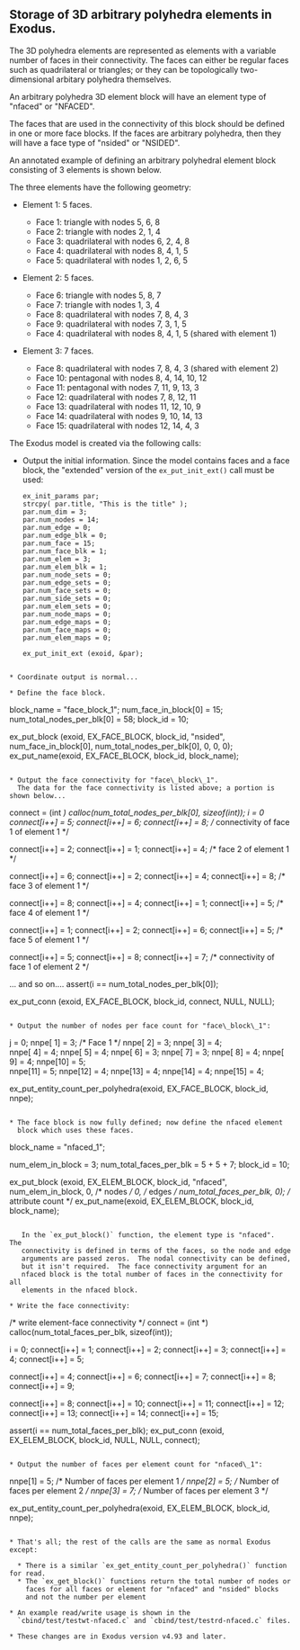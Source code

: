 ## Storage of 3D arbitrary polyhedra elements in Exodus.

The 3D polyhedra elements are represented as elements with a variable
number of faces in their connectivity.  The faces can either be
regular faces such as quadrilateral or triangles; or they can be
topologically two-dimensional arbitary polyhedra themselves.

An arbitrary polyhedra 3D element block will have an element type of
"nfaced" or "NFACED".  

The faces that are used in the connectivity of this block should be
defined in one or more face blocks.  If the faces are arbitrary
polyhedra, then they will have a face type of "nsided" or "NSIDED".

An annotated example of defining an arbitrary polyhedral element block
consisting of 3 elements is shown below.  

The three elements have the following geometry:

* Element 1: 5 faces.
	* Face 1: triangle with nodes 5, 6, 8
	* Face 2: triangle with nodes 2, 1, 4
	* Face 3: quadrilateral with nodes 6, 2, 4, 8
	* Face 4: quadrilateral with nodes 8, 4, 1, 5
	* Face 5: quadrilateral with nodes 1, 2, 6, 5

* Element 2: 5 faces.
	* Face 6: triangle with nodes 5, 8, 7
	* Face 7: triangle with nodes 1, 3, 4
	* Face 8: quadrilateral with nodes 7, 8, 4, 3
	* Face 9: quadrilateral with nodes 7, 3, 1, 5
	* Face 4: quadrilateral with nodes 8, 4, 1, 5 (shared with element 1)

* Element 3: 7 faces.
	* Face  8: quadrilateral with nodes 7, 8, 4, 3 (shared with element 2)
	* Face 10: pentagonal with nodes 8, 4, 14, 10, 12
	* Face 11: pentagonal with nodes 7, 11, 9, 13, 3
	* Face 12: quadrilateral with nodes 7, 8, 12, 11
	* Face 13: quadrilateral with nodes 11, 12, 10, 9
	* Face 14: quadrilateral with nodes 9, 10, 14, 13
	* Face 15: quadrilateral with nodes 12, 14, 4, 3

The Exodus model is created via the following calls:

* Output the initial information.  Since the model contains faces and
  a face block, the "extended" version of the `ex_put_init_ext()` call must be used:

  ```
  ex_init_params par;
  strcpy( par.title, "This is the title" );
  par.num_dim = 3;
  par.num_nodes = 14;
  par.num_edge = 0;
  par.num_edge_blk = 0;
  par.num_face = 15;
  par.num_face_blk = 1;
  par.num_elem = 3;
  par.num_elem_blk = 1;
  par.num_node_sets = 0;
  par.num_edge_sets = 0;
  par.num_face_sets = 0;
  par.num_side_sets = 0;
  par.num_elem_sets = 0;
  par.num_node_maps = 0;
  par.num_edge_maps = 0;
  par.num_face_maps = 0;
  par.num_elem_maps = 0;

  ex_put_init_ext (exoid, &par);
```

* Coordinate output is normal...

* Define the face block.

```
   block_name = "face_block_1";
   num_face_in_block[0] = 15;
   num_total_nodes_per_blk[0] = 58;
   block_id = 10;

   ex_put_block (exoid, EX_FACE_BLOCK, block_id, "nsided",
		 num_face_in_block[0],
		 num_total_nodes_per_blk[0],
		 0, 0, 0);
   ex_put_name(exoid, EX_FACE_BLOCK, block_id, block_name);
```

* Output the face connectivity for "face\_block\_1".
  The data for the face connectivity is listed above; a portion is shown below...

```
   connect = (int *) calloc(num_total_nodes_per_blk[0], sizeof(int));
   i = 0
   connect[i++] = 5;
   connect[i++] = 6;
   connect[i++] = 8; /* connectivity of face 1 of element 1 */

   connect[i++] = 2;
   connect[i++] = 1;
   connect[i++] = 4; /* face 2 of element 1 */

   connect[i++] = 6;
   connect[i++] = 2;
   connect[i++] = 4;
   connect[i++] = 8; /* face 3 of element 1 */

   connect[i++] = 8;
   connect[i++] = 4;
   connect[i++] = 1;
   connect[i++] = 5; /* face 4 of element 1 */

   connect[i++] = 1;
   connect[i++] = 2;
   connect[i++] = 6;
   connect[i++] = 5; /*  face 5 of element 1 */

   connect[i++] = 5;
   connect[i++] = 8;
   connect[i++] = 7; /* connectivity of face 1 of element 2 */

   ... and so on....
   assert(i == num_total_nodes_per_blk[0]);

   ex_put_conn (exoid, EX_FACE_BLOCK, block_id, connect, NULL, NULL);
```

* Output the number of nodes per face count for "face\_block\_1":

```
   j = 0;
   nnpe[ 1] = 3;   /* Face 1 */
   nnpe[ 2] = 3;
   nnpe[ 3] = 4;  
   nnpe[ 4] = 4;
   nnpe[ 5] = 4;
   nnpe[ 6] = 3;
   nnpe[ 7] = 3;
   nnpe[ 8] = 4;
   nnpe[ 9] = 4;
   nnpe[10] = 5;  
   nnpe[11] = 5;
   nnpe[12] = 4;
   nnpe[13] = 4;
   nnpe[14] = 4;
   nnpe[15] = 4;  
   
   ex_put_entity_count_per_polyhedra(exoid, EX_FACE_BLOCK, block_id, nnpe);
```

* The face block is now fully defined; now define the nfaced element
  block which uses these faces.  

```
   block_name = "nfaced_1";

   num_elem_in_block = 3;
   num_total_faces_per_blk = 5 + 5 + 7;
   block_id = 10;

   ex_put_block (exoid, EX_ELEM_BLOCK, block_id, "nfaced",
		 num_elem_in_block,
		 0, /* nodes */
		 0, /* edges  */
		 num_total_faces_per_blk,
		 0); /* attribute count */
   ex_put_name(exoid, EX_ELEM_BLOCK, block_id, block_name);
```

   In the `ex_put_block()` function, the element type is "nfaced".  The
   connectivity is defined in terms of the faces, so the node and edge
   arguments are passed zeros.  The nodal connectivity can be defined,
   but it isn't required.  The face connectivity argument for an
   nfaced block is the total number of faces in the connectivity for all
   elements in the nfaced block. 

* Write the face connectivity:

```
   /* write element-face connectivity */
   connect = (int *) calloc(num_total_faces_per_blk, sizeof(int));

   i = 0;
   connect[i++] = 1;
   connect[i++] = 2;
   connect[i++] = 3;
   connect[i++] = 4;
   connect[i++] = 5;
   
   connect[i++] = 4;
   connect[i++] = 6;
   connect[i++] = 7;
   connect[i++] = 8;
   connect[i++] = 9;

   connect[i++] = 8;
   connect[i++] = 10;
   connect[i++] = 11;
   connect[i++] = 12;
   connect[i++] = 13;
   connect[i++] = 14;
   connect[i++] = 15;

   assert(i == num_total_faces_per_blk);
   ex_put_conn (exoid, EX_ELEM_BLOCK, block_id, NULL, NULL, connect);
```

* Output the number of faces per element count for "nfaced\_1":

```
   nnpe[1] = 5;  /* Number of faces per element 1 */
   nnpe[2] = 5;  /* Number of faces per element 2 */
   nnpe[3] = 7;  /* Number of faces per element 3 */

   ex_put_entity_count_per_polyhedra(exoid, EX_ELEM_BLOCK, block_id, nnpe);
```

* That's all; the rest of the calls are the same as normal Exodus except:

  * There is a similar `ex_get_entity_count_per_polyhedra()` function for read.
  * The `ex_get_block()` functions return the total number of nodes or
    faces for all faces or element for "nfaced" and "nsided" blocks
    and not the number per element 

* An example read/write usage is shown in the
  `cbind/test/testwt-nfaced.c` and `cbind/test/testrd-nfaced.c` files.

* These changes are in Exodus version v4.93 and later.



